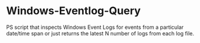 # Windows-Eventlog-Query
PS script that inspects Windows Event Logs for events from a particular date/time span or just returns the latest N number of logs from each log file.
